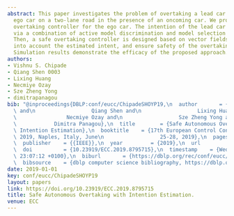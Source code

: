 ```yaml
---
abstract: This paper investigates the problem of overtaking a lead car by an autonomous
  ego car on a two-lane road in the presence of an oncoming car. We propose an intention-aware
  overtaking controller for the ego car. The intention of the lead car is estimated
  via a combination of active model discrimination and model selection algorithms.
  Then, a safe overtaking controller is designed based on vector fields that take
  into account the estimated intent, and ensure safety of the overtaking maneuver.
  Simulation results demonstrate the efficacy of the proposed approach.
authors:
- Vishnu S. Chipade
- Qiang Shen 0003
- Lixing Huang
- Necmiye Ozay
- Sze Zheng Yong
- dimitrapanagou
bib: "@inproceedings{DBLP:conf/eucc/ChipadeSHOYP19,\n  author       = {Vishnu S. Chipade\
  \ and\n                  Qiang Shen and\n                  Lixing Huang and\n  \
  \                Necmiye Ozay and\n                  Sze Zheng Yong and\n      \
  \            Dimitra Panagou},\n  title        = {Safe Autonomous Overtaking with\
  \ Intention Estimation},\n  booktitle    = {17th European Control Conference, {ECC}\
  \ 2019, Naples, Italy, June\n                  25-28, 2019},\n  pages        = {2050--2057},\n\
  \  publisher    = {{IEEE}},\n  year         = {2019},\n  url          = {https://doi.org/10.23919/ECC.2019.8795715},\n\
  \  doi          = {10.23919/ECC.2019.8795715},\n  timestamp    = {Wed, 07 Dec 2022\
  \ 23:07:12 +0100},\n  biburl       = {https://dblp.org/rec/conf/eucc/ChipadeSHOYP19.bib},\n\
  \  bibsource    = {dblp computer science bibliography, https://dblp.org}\n}"
date: 2019-01-01
key: conf/eucc/ChipadeSHOYP19
layout: papers
link: https://doi.org/10.23919/ECC.2019.8795715
title: Safe Autonomous Overtaking with Intention Estimation.
venue: ECC
---
```

